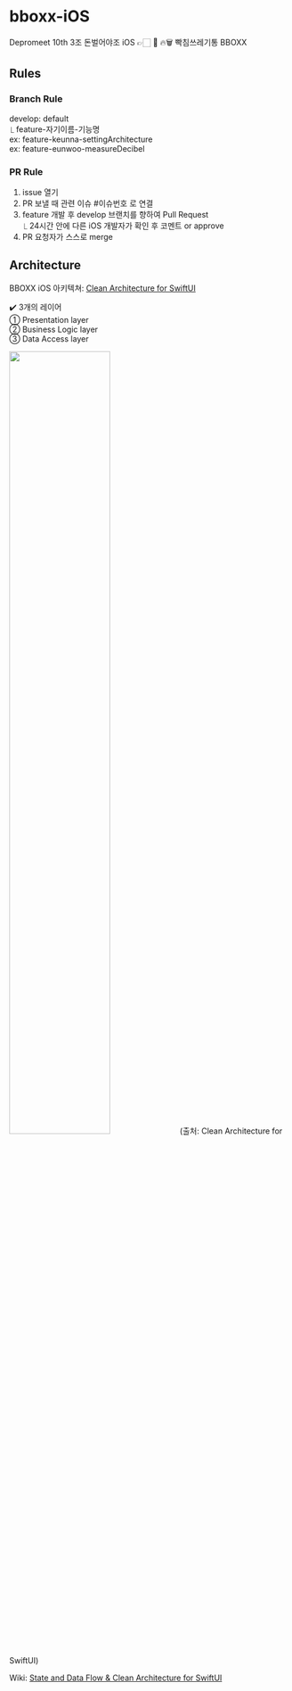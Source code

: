 # bboxx-iOS
Depromeet 10th 3조 돈벌어야조 iOS 👉🏻 🤬 🔥🗑 빡침쓰레기통 BBOXX

## Rules

### Branch Rule 

develop: default   
       ⎿  feature-자기이름-기능명   
            ex: feature-keunna-settingArchitecture  
            ex: feature-eunwoo-measureDecibel  

### PR Rule
1. issue 열기   
2. PR 보낼 때 관련 이슈 #이슈번호 로 연결   
3. feature 개발 후 develop 브랜치를 향하여 Pull Request   
⎿ 24시간 안에 다른 iOS 개발자가 확인 후 코멘트 or approve    
4. PR 요청자가 스스로  merge

## Architecture

BBOXX iOS 아키텍쳐: [Clean Architecture for SwiftUI](https://nalexn.github.io/clean-architecture-swiftui/)

✔️ 3개의 레이어  
  ① Presentation layer   
  ② Business Logic layer   
  ③ Data Access layer  
  
<img src = "https://user-images.githubusercontent.com/52783516/135765846-36c0681e-fc4f-420d-aacf-1d2b3195ec72.png" width = "60%">
(출처: Clean Architecture for SwiftUI)

Wiki: [State and Data Flow & Clean Architecture for SwiftUI](https://github.com/depromeet/bboxx-iOS/wiki/State-and-Data-Flow-&--Clean-Architecture-for-SwiftUI)
